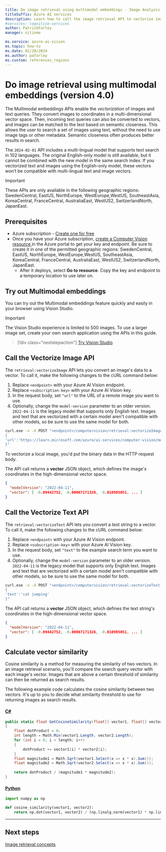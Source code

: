 ```yaml
---
title: Do image retrieval using multimodal embeddings - Image Analysis 4.0
titleSuffix: Azure AI services
description: Learn how to call the image retrieval API to vectorize image and search terms.
#services: cognitive-services
author: PatrickFarley
manager: nitinme

ms.service: azure-ai-vision
ms.topic: how-to
ms.date: 02/20/2024
ms.author: pafarley
ms.custom: references_regions
---
```


# Do image retrieval using multimodal embeddings (version 4.0)

The Multimodal embeddings APIs enable the _vectorization_ of images and text queries. They convert images to coordinates in a multi-dimensional vector space. Then, incoming text queries can also be converted to vectors, and images can be matched to the text based on semantic closeness. This allows the user to search a set of images using text, without the need to use image tags or other metadata. Semantic closeness often produces better results in search.

The `2024-02-01` API includes a multi-lingual model that supports text search in 102 languages. The original English-only model is still available, but it cannot be combined with the new model in the same search index. If you vectorized text and images using the English-only model, these vectors won’t be compatible with multi-lingual text and image vectors.

> [!IMPORTANT]
> These APIs are only available in the following geographic regions: SwedenCentral, EastUS, NorthEurope, WestEurope,WestUS, SoutheastAsia, KoreaCentral, FranceCentral, AustraliaEast, WestUS2, SwitzerlandNorth, JapanEast.

## Prerequisites

* Azure subscription - [Create one for free](https://azure.microsoft.com/free/cognitive-services)
* Once you have your Azure subscription, <a href="https://portal.azure.com/#create/Microsoft.CognitiveServicesComputerVision"  title="Create a Computer Vision resource"  target="_blank">create a Computer Vision resource </a> in the Azure portal to get your key and endpoint. Be sure to create it in one of the permitted geographic regions: SwedenCentral, EastUS, NorthEurope, WestEurope,WestUS, SoutheastAsia, KoreaCentral, FranceCentral, AustraliaEast, WestUS2, SwitzerlandNorth, JapanEast.
   * After it deploys, select **Go to resource**. Copy the key and endpoint to a temporary location to use later on.

## Try out Multimodal embeddings

You can try out the Multimodal embeddings feature quickly and easily in your browser using Vision Studio.

> [!IMPORTANT]
> The Vision Studio experience is limited to 500 images. To use a larger image set, create your own search application using the APIs in this guide.

> [!div class="nextstepaction"]
> [Try Vision Studio](https://portal.vision.cognitive.azure.com/)

## Call the Vectorize Image API

The `retrieval:vectorizeImage` API lets you convert an image's data to a vector. To call it, make the following changes to the cURL command below:

1. Replace `<endpoint>` with your Azure AI Vision endpoint.
1. Replace `<subscription-key>` with your Azure AI Vision key.
1. In the request body, set `"url"` to the URL of a remote image you want to use.
1. Optionally, change the `model-version` parameter to an older version. `2022-04-11` is the legacy model that supports only English text. Images and text that are vectorized with a certain model aren't compatible with other models, so be sure to use the same model for both. 

```bash
curl.exe -v -X POST "<endpoint>/computervision/retrieval:vectorizeImage?api-version=2024-02-01&model-version=2023-04-15" -H "Content-Type: application/json" -H "Ocp-Apim-Subscription-Key: <subscription-key>" --data-ascii "
{
'url':'https://learn.microsoft.com/azure/ai-services/computer-vision/media/quickstarts/presentation.png'
}"
```

To vectorize a local image, you'd put the binary data in the HTTP request body.

The API call returns a **vector** JSON object, which defines the image's coordinates in the high-dimensional vector space.

```json
{ 
  "modelVersion": "2022-04-11", 
  "vector": [ -0.09442752, -0.00067171326, -0.010985051, ... ] 
}
``` 

## Call the Vectorize Text API

The `retrieval:vectorizeText` API lets you convert a text string to a vector. To call it, make the following changes to the cURL command below:

1. Replace `<endpoint>` with your Azure AI Vision endpoint.
1. Replace `<subscription-key>` with your Azure AI Vision key.
1. In the request body, set `"text"` to the example search term you want to use.
1. Optionally, change the `model-version` parameter to an older version. `2022-04-11` is the legacy model that supports only English text. Images and text that are vectorized with a certain model aren't compatible with other models, so be sure to use the same model for both. 

```bash
curl.exe -v -X POST "<endpoint>/computervision/retrieval:vectorizeText?api-version=2024-02-01&model-version=2023-04-15" -H "Content-Type: application/json" -H "Ocp-Apim-Subscription-Key: <subscription-key>" --data-ascii "
{
'text':'cat jumping'
}"
```

The API call returns a **vector** JSON object, which defines the text string's coordinates in the high-dimensional vector space.

```json
{ 
  "modelVersion": "2022-04-11", 
  "vector": [ -0.09442752, -0.00067171326, -0.010985051, ... ] 
}
```

## Calculate vector similarity

Cosine similarity is a method for measuring the similarity of two vectors. In an image retrieval scenario, you'll compare the search query vector with each image's vector. Images that are above a certain threshold of similarity can then be returned as search results.

The following example code calculates the cosine similarity between two vectors. It's up to you to decide what similarity threshold to use for returning images as search results.

#### [C#](#tab/csharp)

```csharp
public static float GetCosineSimilarity(float[] vector1, float[] vector2)
{ 
    float dotProduct = 0; 
    int length = Math.Min(vector1.Length, vector2.Length); 
    for (int i = 0; i < length; i++) 
    { 
        dotProduct += vector1[i] * vector2[i]; 
    } 
    float magnitude1 = Math.Sqrt(vector1.Select(x => x * x).Sum());
    float magnitude2 = Math.Sqrt(vector2.Select(x => x * x).Sum());
    
    return dotProduct / (magnitude1 * magnitude2);
}
```

#### [Python](#tab/python)

```python
import numpy as np

def cosine_similarity(vector1, vector2):
    return np.dot(vector1, vector2) / (np.linalg.norm(vector1) * np.linalg.norm(vector2))
```

---

## Next steps

[Image retrieval concepts](../concept-image-retrieval.md)
